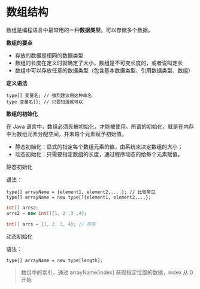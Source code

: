 # 数组结构

数组是编程语言中最常用的一种**数据类型**。可以存储多个数据。

**数组的要点**

* 存放的数据是相同的数据类型
* 数组的长度在定义时就确定了大小，数组是不可变长度的，或者说叫定长
* 数组中可以存放任意的数据类型（包含基本数据类型、引用数据类型、数组）

**定义语法**

```
type[] 变量名; // 强烈建议用这种命名
type 变量名[]; // 只要知道就可以
```

**数组的初始化**

在 Java 语言中，数组必须先被初始化，才能被使用。所谓的初始化，就是在内存中为数组元素分配空间，并未每个元素赋予初始值。

* 静态初始化：显式的指定每个数组元素的值，由系统来决定数组的大小；
* 动态初始化：只需要指定数组的长度，通过程序动态的给每个元素赋值。

静态初始化

语法：

```
type[] arrayName = {element1, element2,....}; // 比较常见
type[] arrayName = new type[]{element1, element2,...};
```

```java
int[] arrs2;
arrs2 = new int[]{1, 2 ,3 ,4};

int[] arrs = {1, 2, 3, 4}; // 简写
```

动态初始化

语法：

```
type[] arrayName = new type[length];
```

> 数组中的索引，通过 arrayName\[index\] 获取指定位置的数据，index 从 0 开始



